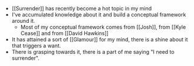 - [[Surrender]] has recently become a hot topic in my mind
- I've  accumulated knowledge about it and build a conceptual framework around it.
	- Most of my conceptual framework comes from [[Josh]], from [[Kyle Cease]] and from [[David Hawkins]]
- It has attained a sort of [[Glamour]] for my mind, there is a shine about it that triggers a want.
- There is grasping towards it, there is a part of me saying "I need to surrender".
